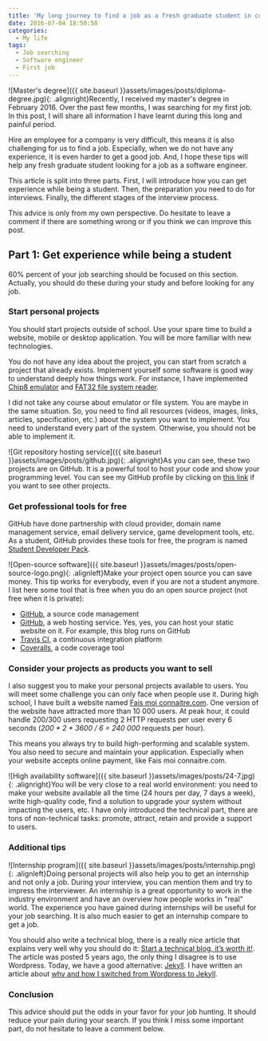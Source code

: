```yaml
---
title: 'My long journey to find a job as a fresh graduate student in computer science (Part 1 of 3)'
date: 2016-07-04 18:50:58
categories:
  - My life
tags:
  - Job searching
  - Software engineer
  - First job
---
```

![Master's degree]({{ site.baseurl }}assets/images/posts/diploma-degree.jpg){: .alignright}Recently, I received my master's degree in February 2016. Over the past few months, I was searching for my first job. In this post, I will share all information I have learnt during this long and painful period.

Hire an employee for a company is very difficult, this means it is also challenging for us to find a job. Especially, when we do not have any experience, it is even harder to get a good job. And, I hope these tips will help any fresh graduate student looking for a job as a software engineer.

This article is split into three parts. First, I will introduce how you can get experience while being a student. Then, the preparation you need to do for interviews. Finally, the different stages of the interview process.

This advice is only from my own perspective. Do hesitate to leave a comment if there are something wrong or if you think we can improve this post.

## Part 1: Get experience while being a student

60% percent of your job searching should be focused on this section. Actually, you should do these during your study and before looking for any job.

### Start personal projects

You should start projects outside of school. Use your spare time to build a website, mobile or desktop application. You will be more familiar with new technologies.

You do not have any idea about the project, you can start from scratch a project that already exists. Implement yourself some software is good way to understand deeply how things work. For instance, I have implemented <a href="https://github.com/ixartz/Chip8" target="_blank">Chip8 emulator</a> and <a href="https://github.com/ixartz/Fat-File-System" target="_blank">FAT32 file system reader</a>.

I did not take any course about emulator or file system. You are maybe in the same situation. So, you need to find all resources (videos, images, links, articles, specification, etc.) about the system you want to implement. You need to understand every part of the system. Otherwise, you should not be able to implement it.

![Git repository hosting service]({{ site.baseurl }}assets/images/posts/github.jpg){: .alignright}As you can see, these two projects are on GitHub. It is a powerful tool to host your code and show your programming level. You can see my GitHub profile by clicking on <a href="https://github.com/ixartz" target="_blank">this link</a> if you want to see other projects.

### Get professional tools for free

GitHub have done partnership with cloud provider, domain name management service, email delivery service, game development tools, etc. As a student, GitHub provides these tools for free, the program is named <a href="https://education.github.com/pack" target="_blank">Student Developer Pack</a>.

![Open-source software]({{ site.baseurl }}assets/images/posts/open-source-logo.png){: .alignleft}Make your project open source you can save money. This tip works for everybody, even if you are not a student anymore. I list here some tool that is free when you do an open source project (not free when it is private):

* <a href="https://github.com/" target="_blank">GitHub</a>, a source code management
* <a href="https://github.com/" target="_blank">GitHub</a>, a web hosting service. Yes, yes, you can host your static website on it. For example, this blog runs on GitHub
* <a href="https://travis-ci.org/" target="_blank">Travis CI</a>, a continuous integration platform
* <a href="https://coveralls.io/" target="_blank">Coveralls</a>, a code coverage tool

### Consider your projects as products you want to sell

I also suggest you to make your personal projects available to users. You will meet some challenge you can only face when people use it. During high school, I have built a website named <a href="http://faismoiconnaitre.com" target="_blank">Fais moi connaitre.com</a>. One version of the website have attracted more than 10 000 users. At peak hour, it could handle 200/300 users requesting 2 HTTP requests per user every 6 seconds (*200 * 2 * 3600 / 6 = 240 000* requests per hour).

This means you always try to build high-performing and scalable system. You also need to secure and maintain your application. Especially when your website accepts online payment, like Fais moi connaitre.com.

![High availability software]({{ site.baseurl }}assets/images/posts/24-7.jpg){: .alignright}You will be very close to a real world environment: you need to make your website available all the time (24 hours per day, 7 days a week), write high-quality code, find a solution to upgrade your system without impacting the users, etc. I have only introduced the technical part, there are tons of non-technical tasks: promote, attract, retain and provide a support to users.

### Additional tips

![Internship program]({{ site.baseurl }}assets/images/posts/internship.png){: .alignleft}Doing personal projects will also help you to get an internship and not only a job. During your interview, you can mention them and try to impress the interviewer. An internship is a great opportunity to work in the industry environment and have an overview how people works in "real" world. The experience you have gained during internships will be useful for your job searching. It is also much easier to get an internship compare to get a job.

You should also write a technical blog, there is a really nice article that explains very well why you should do it: <a href="http://blog.vjeux.com/2011/analysis/start-a-technical-blog-its-worth-it.html" target="_blank">Start a technical blog, it’s worth it!</a>. The article was posted 5 years ago, the only thing I disagree is to use Wordpress. Today, we have a good alternative: <a href="https://jekyllrb.com/" target="_blank">Jekyll</a>. I have written an article about <a href="/my-experience-about-moving-from-Wordpress-to-Jekyll/" target="_blank">why and how I switched from Wordpress to Jekyll</a>.

### Conclusion

This advice should put the odds in your favor for your job hunting. It should reduce your pain during your search. If you think I miss some important part, do not hesitate to leave a comment below.
